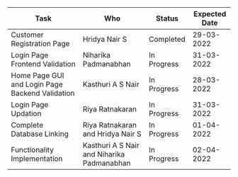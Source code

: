 
| Task                                            | Who                                        | Status      | Expected Date|
| -----------------------------                   | -----------                                | ----------- | -------------| 
| Customer Registration Page                      | Hridya Nair S                              | Completed   | 29-03-2022   |
| Login Page Frontend Validation                  | Niharika Padmanabhan                       | In Progress | 31-03-2022   | 
| Home Page GUI and Login Page Backend Validation | Kasthuri A S Nair                          | In Progress | 28-03-2022   |
| Login Page Updation                             | Riya Ratnakaran                            | In Progress | 31-03-2022   |
| Complete Database Linking                       | Riya Ratnakaran and Hridya Nair S          | In Progress | 01-04-2022   |
| Functionality Implementation                    | Kasthuri A S Nair and Niharika Padmanabhan | In Progress | 02-04-2022   |

